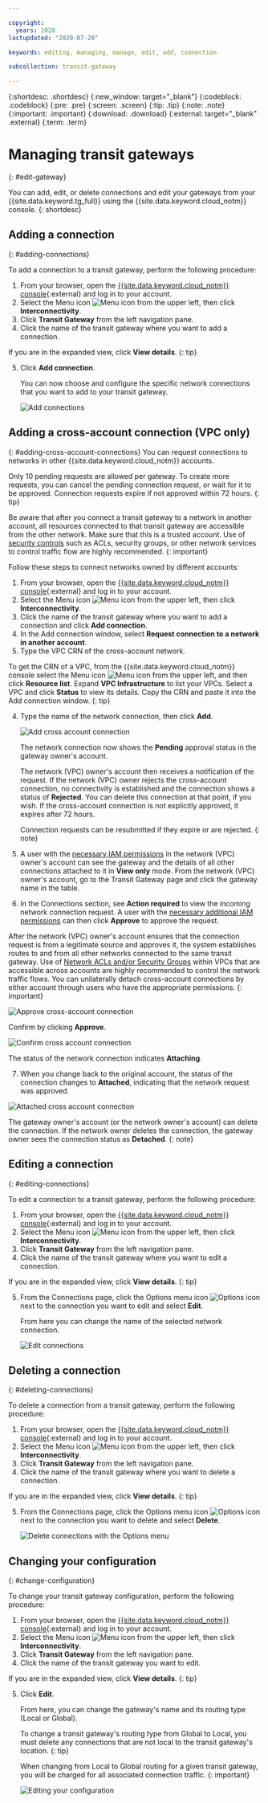 ```yaml
---

copyright:
  years: 2020
lastupdated: "2020-07-20"

keywords: editing, managing, manage, edit, add, connection

subcollection: transit-gateway

---
```


{:shortdesc: .shortdesc}
{:new_window: target="_blank"}
{:codeblock: .codeblock}
{:pre: .pre}
{:screen: .screen}
{:tip: .tip}
{:note: .note}
{:important: .important}
{:download: .download}
{:external: target="_blank" .external}
{:term: .term}

# Managing transit gateways
{: #edit-gateway}

You can add, edit, or delete connections and edit your gateways from your {{site.data.keyword.tg_full}} using the {{site.data.keyword.cloud_notm}} console.
{: shortdesc}

## Adding a connection
{: #adding-connections}

To add a connection to a transit gateway, perform the following procedure:
1. From your browser, open the [{{site.data.keyword.cloud_notm}} console](https://cloud.ibm.com){:external} and log in to your account.
2. Select the Menu icon ![Menu icon](../../icons/icon_hamburger.svg) from the upper left, then click **Interconnectivity**.
3. Click **Transit Gateway** from the left navigation pane.
4. Click the name of the transit gateway where you want to add a connection.

  If you are in the expanded view, click **View details**.
  {: tip}

5. Click **Add connection**.

   You can now choose and configure the specific network connections that you want to add to your transit gateway.

   ![Add connections](images/addConnection.png "Adding connections")

## Adding a cross-account connection (VPC only)
{: #adding-cross-account-connections}
You can request connections to networks in other {{site.data.keyword.cloud_notm}} accounts.

  Only 10 pending requests are allowed per gateway. To create more requests, you can cancel the pending connection request, or wait for it to be approved. Connection requests expire if not approved within 72 hours.
  {: tip}

  Be aware that after you connect a transit gateway to a network in another account, all resources connected to that transit gateway are accessible from the other network. Make sure that this is a trusted account. Use of [security controls](/docs/vpc?topic=vpc-security-in-your-vpc) such as ACLs, security groups, or other network services to control traffic flow are highly recommended.
  {: important}

Follow these steps to connect networks owned by different accounts:

1. From your browser, open the [{{site.data.keyword.cloud_notm}} console](https://cloud.ibm.com){:external} and log in to your account.
2. Select the Menu icon ![Menu icon](../../icons/icon_hamburger.svg) from the upper left, then click **Interconnectivity**.
3. Click the name of the transit gateway where you want to add a connection and click **Add connection**.
4. In the Add connection window, select **Request connection to a network in another account**.
5. Type the VPC CRN of the cross-account network.

  To get the CRN of a VPC, from the {{site.data.keyword.cloud_notm}} console select the Menu icon ![Menu icon](../../icons/icon_hamburger.svg) from the upper left, and then click **Resource list**. Expand **VPC Infrastructure** to list your VPCs. Select a VPC and click **Status** to view its details. Copy the CRN and paste it into the Add connection window.
  {: tip}

4. Type the name of the network connection, then click **Add**.

   ![Add cross account connection](images/addCrossAcctConnection.png "Adding cross account connection")

   The network connection now shows the **Pending** approval status in the gateway owner's account.

   The network (VPC) owner's account then receives a notification of the request. If the network (VPC) owner rejects the cross-account connection, no connectivity is established and the connection shows a status of **Rejected**. You can delete this connection at that point, if you wish. If the cross-account connection is not explicitly approved, it expires after 72 hours.

   Connection requests can be resubmitted if they expire or are rejected.
   {: note}

5. A user with the [necessary IAM permissions](/docs/transit-gateway?topic=transit-gateway-iam#iam) in the network (VPC) owner's account can see the gateway and the details of all other connections attached to it in **View only** mode. From the network (VPC) owner's account, go to the Transit Gateway page and click the gateway name in the table.
6. In the Connections section, see **Action required** to view the incoming network connection request. A user with the [necessary additional IAM permissions](/docs/transit-gateway?topic=transit-gateway-iam#iam) can then click **Approve** to approve the request.

  After the network (VPC) owner's account ensures that the connection request is from a legitimate source and approves it, the system establishes routes to and from all other networks connected to the same transit gateway. Use of [Network ACLs and/or Security Groups](/docs/vpc?topic=vpc-security-in-your-vpc#security-in-your-vpc) within VPCs that are accessible across accounts are highly recommended to control the network traffic flows. You can unilaterally detach cross-account connections by either account through users who have the appropriate permissions.
  {: important}

  ![Approve cross-account connection](images/approveCrossAcctConnection.png "Approve cross account connection")

  Confirm by clicking **Approve**.

  ![Confirm cross account connection](images/confirmCrossAcctConnection.png "Confirm cross account connection")

  The status of the network connection indicates **Attaching**.

7. When you change back to the original account, the status of the connection changes to **Attached**, indicating that the network request was approved.

  ![Attached cross account connection](images/attachedCrossAcctConnection.png "Attached cross account connection")

  The gateway owner's account (or the network owner's account) can delete the connection. If the network owner deletes the connection, the gateway owner sees the connection status as **Detached**.
  {: note}

## Editing a connection
{: #editing-connections}

To edit a connection to a transit gateway, perform the following procedure:
1. From your browser, open the [{{site.data.keyword.cloud_notm}} console](https://cloud.ibm.com){:external} and log in to your account.
2. Select the Menu icon ![Menu icon](../../icons/icon_hamburger.svg) from the upper left, then click **Interconnectivity**.
3. Click **Transit Gateway** from the left navigation pane.
4. Click the name of the transit gateway where you want to edit a connection.

  If you are in the expanded view, click **View details**.
  {: tip}

5. From the Connections page, click the Options menu icon ![Options icon](../../icons/actions-icon-vertical.svg) next to the connection you want to edit and select **Edit**.

   From here you can change the name of the selected network connection.

   ![Edit connections](images/7-editingGlobaltoLocalTG.png "Editing connections")

## Deleting a connection
{: #deleting-connections}

To delete a connection from a transit gateway, perform the following procedure:
1. From your browser, open the [{{site.data.keyword.cloud_notm}} console](https://cloud.ibm.com){:external} and log in to your account.
2. Select the Menu icon ![Menu icon](../../icons/icon_hamburger.svg) from the upper left, then click **Interconnectivity**.
3. Click **Transit Gateway** from the left navigation pane.
4. Click the name of the transit gateway where you want to delete a connection.

  If you are in the expanded view, click **View details**.
  {: tip}

5. From the Connections page, click the Options menu icon ![Options icon](../../icons/actions-icon-vertical.svg) next to the connection you want to delete and select **Delete**.

   ![Delete connections with the Options menu](images/deleteConnection.png "Delete connections with the Options menu")

## Changing your configuration
{: #change-configuration}

To change your transit gateway configuration, perform the following procedure:
1. From your browser, open the [{{site.data.keyword.cloud_notm}} console](https://cloud.ibm.com){:external} and log in to your account.
2. Select the Menu icon ![Menu icon](../../icons/icon_hamburger.svg) from the upper left, then click **Interconnectivity**.
3. Click **Transit Gateway** from the left navigation pane.
4. Click the name of the transit gateway you want to edit.

  If you are in the expanded view, click **View details**.
  {: tip}

5. Click **Edit**.

   From here, you can change the gateway's name and its routing type (Local or Global).

   To change a transit gateway's routing type from Global to Local, you must delete any connections that are not local to the transit gateway's location.
{: tip}

   When changing from Local to Global routing for a given transit gateway, you will be charged for all associated connection traffic.
{: important}

   ![Editing your configuration](images/editConnection.png "Editing your configuration")
